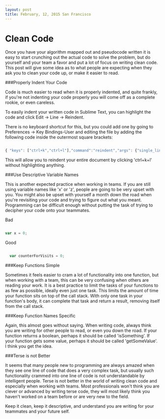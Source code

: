 ```yaml
--- 
layout: post 
title: February, 12, 2015 San Francisco
---
```



# Clean Code

Once you have your algorithm mapped out and pseudocode written it is easy to start crunching out the actual code to solve the problem, but do yourself and your team a favor and put a lot of focus on writing clean code.  This post will give some idea as to what people are expecting when they ask you to clean your code up, or make it easier to read.

###Properly Indent Your Code

Code is much easier to read when it is properly indented, and quite frankly, if you're not indenting your code properly you will come off as a complete rookie, or even careless. 

To easily indent your written code in Sublime Text, you can highlight the code and click Edit -> Line -> Reindent.

There is no keyboard shortcut for this, but you could add one by going to Preferences -> Key Bindings-User and editing the file by adding the following code inside the outermost square brackets:

```javascript

{ "keys": ["ctrl+k","ctrl+l"],"command":"reindent","args": {"single_line": false}}

```
This will allow you to reindent your entire document by clicking 'ctrl+k+l' without highlighting anything.

###Use Descriptive Variable Names

This is another expected practice when working in teams.  If you are still using variable names like 'x' or 'z', people are going to be very upset with you.  You might also be upset with yourself a month down the road when you're revisiting your code and trying to figure out what you meant.  Programming can be difficult enough without putting the task of trying to decipher your code onto your teammates.

Bad

```javascript

var x = 0;

```

Good

```javascript

  var counterForVisits = 0;

```

###Keep Functions Simple

Sometimes it feels easier to cram a lot of functionality into one function, but when working with a team, this can be very confusing when others are reading your work.  It is a best practice to limit the tasks of your functions to as few as possible, ideally even just one task.  This limits the amount of time your function sits on top of the call stack.  With only one task in your function's body, it can complete that task and return a result, removing itself from the call stack.

###Keep Function Names Specific

Again, this almost goes without saying.  When writing code, always think you are writing for other people to read, or even you down the road.  If your function returns a boolean, perhaps it should be called 'isSomething'.  If your function gets some value, perhaps it should be called 'getSomeValue'.  I think you get the idea.

###Terse is not Better

It seems that many people new to programming are always amazed when they see one line of code that does a very complex task, but usually such functionality crammed into one line of code is not understandable by intelligent people.  Terse is not better in the world of writing clean code and especially when working with teams.  Most professionals won't think you are clever or advanced by writing terse code, they will most likely think you haven't worked on a team before or are very new to the field.

Keep it clean, keep it descriptive, and understand you are writing for your teammates and your future self.  













